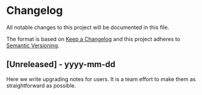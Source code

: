 # Changelog

All notable changes to this project will be documented in this file.
 
The format is based on [Keep a Changelog](http://keepachangelog.com/) and this project adheres to [Semantic Versioning](http://semver.org/).
 
## [Unreleased] - yyyy-mm-dd
 
Here we write upgrading notes for users. It is a team effort to make them as straightforward as possible.
